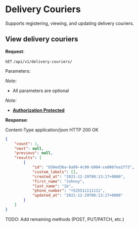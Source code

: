 # Delivery Couriers
Supports registering, viewing, and updating delivery couriers.

## View delivery couriers

**Request**:

`GET` `/api/v1/delivery-couriers/`

Parameters:

*Note:*

- All parameters are optional

*Note:*

- **[Authorization Protected](authentication.md)**

**Response**:

Content-Type application/json
HTTP 200 OK

```json
{
    "count": 1,
    "next": null,
    "previous": null,
    "results": [
        {
            "id": "b50ed36a-8a99-4c90-b084-ce006fea1f73",
            "custom_labels": [],
            "created_at": "2021-12-29T00:13:17+0000",
            "first_name": "Johnny",
            "last_name": "Ze",
            "phone_number": "+525511111111",
            "updated_at": "2021-12-29T00:13:17+0000"
        }
    ]
}
```

TODO: Add remaining methods (POST, PUT/PATCH, etc.)
